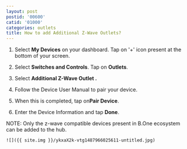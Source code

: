 ```yaml
---
layout: post
postid: '00600'
catid: '01000'
categories: outlets
title: How to add Additional Z-Wave Outlets?
---
```


1. Select **My Devices** on your dashboard. Tap on &#39;+&#39; icon present at the bottom of your screen.

2. Select **Switches and Controls**. Tap on **Outlets**.

3. Select **Additional Z-Wave Outlet .**

4. Follow the Device User Manual to pair your device.

5. When this is completed, tap on**Pair Device**.

6. Enter the Device Information and tap **Done**.

NOTE: Only the z-wave compatible devices present in B.One ecosystem can be added to the hub.

    ![]({{ site.img }}/ykxaX2k-vtg1487966025611-untitled.jpg)